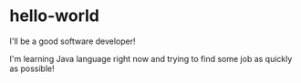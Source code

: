 # hello-world
I'll be a good software developer!

I'm learning Java language right now and trying to find some job as quickly as possible!
